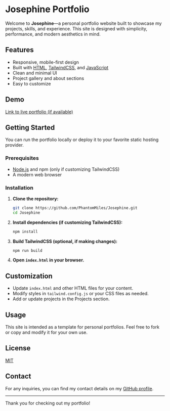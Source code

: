 # Josephine Portfolio

Welcome to **Josephine**—a personal portfolio website built to showcase my projects, skills, and experience. This site is designed with simplicity, performance, and modern aesthetics in mind.

## Features

- Responsive, mobile-first design
- Built with [HTML](https://developer.mozilla.org/en-US/docs/Web/HTML), [TailwindCSS](https://tailwindcss.com/), and [JavaScript](https://developer.mozilla.org/en-US/docs/Web/JavaScript)
- Clean and minimal UI
- Project gallery and about sections
- Easy to customize

## Demo

[Link to live portfolio (if available)](https://your-demo-link.com)

## Getting Started

You can run the portfolio locally or deploy it to your favorite static hosting provider.

### Prerequisites

- [Node.js](https://nodejs.org/) and npm (only if customizing TailwindCSS)
- A modern web browser

### Installation

1. **Clone the repository:**
   ```bash
   git clone https://github.com/PhantomMiles/Josephine.git
   cd Josephine
   ```

2. **Install dependencies (if customizing TailwindCSS):**
   ```bash
   npm install
   ```

3. **Build TailwindCSS (optional, if making changes):**
   ```bash
   npm run build
   ```

4. **Open `index.html` in your browser.**

## Customization

- Update `index.html` and other HTML files for your content.
- Modify styles in `tailwind.config.js` or your CSS files as needed.
- Add or update projects in the Projects section.

## Usage

This site is intended as a template for personal portfolios. Feel free to fork or copy and modify it for your own use.

## License

[MIT](LICENSE)

## Contact

For any inquiries, you can find my contact details on my [GitHub profile](https://github.com/PhantomMiles).

---

Thank you for checking out my portfolio!
